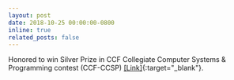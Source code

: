 ```yaml
---
layout: post
date: 2018-10-25 00:00:00-0800
inline: true
related_posts: false
---
```


Honored to win Silver Prize in CCF Collegiate Computer Systems & Programming contest (CCF-CCSP) [[Link]](https://www.ccf.org.cn/c/2018-10-31/653610.shtml){:target="\_blank"}.
